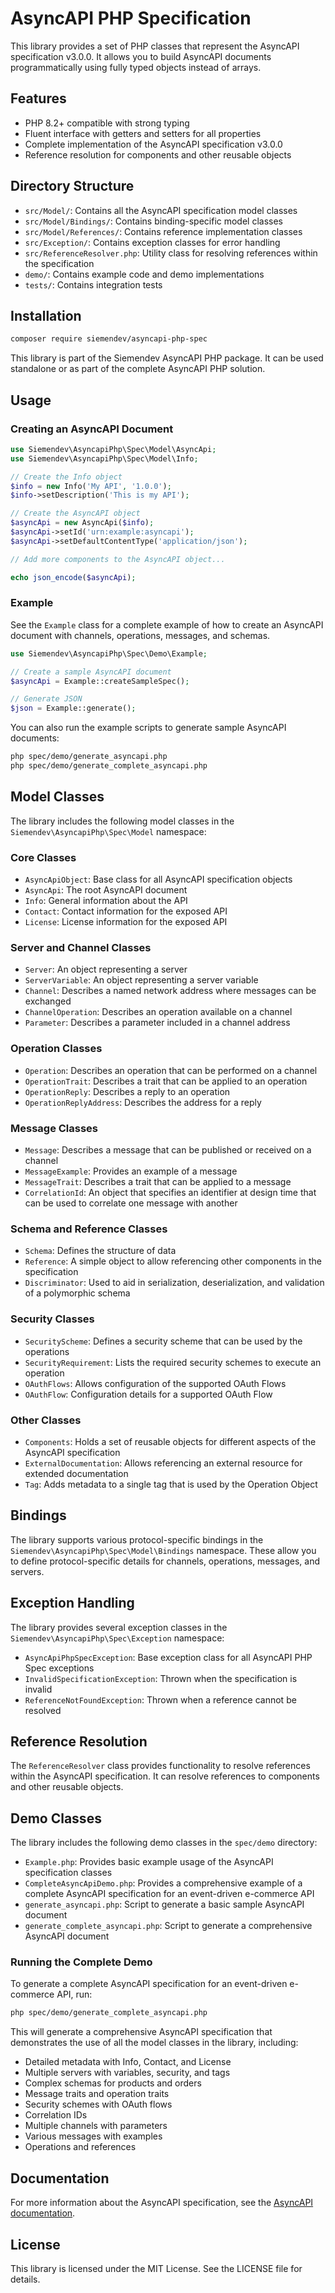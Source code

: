 # AsyncAPI PHP Specification

This library provides a set of PHP classes that represent the AsyncAPI specification v3.0.0.
It allows you to build AsyncAPI documents programmatically using fully typed objects instead of arrays.

## Features

- PHP 8.2+ compatible with strong typing
- Fluent interface with getters and setters for all properties
- Complete implementation of the AsyncAPI specification v3.0.0
- Reference resolution for components and other reusable objects

## Directory Structure

- `src/Model/`: Contains all the AsyncAPI specification model classes
- `src/Model/Bindings/`: Contains binding-specific model classes
- `src/Model/References/`: Contains reference implementation classes
- `src/Exception/`: Contains exception classes for error handling
- `src/ReferenceResolver.php`: Utility class for resolving references within the specification
- `demo/`: Contains example code and demo implementations
- `tests/`: Contains integration tests

## Installation

```bash
composer require siemendev/asyncapi-php-spec
```

This library is part of the Siemendev AsyncAPI PHP package. It can be used standalone or as part of the complete AsyncAPI PHP solution.

## Usage

### Creating an AsyncAPI Document

```php
use Siemendev\AsyncapiPhp\Spec\Model\AsyncApi;
use Siemendev\AsyncapiPhp\Spec\Model\Info;

// Create the Info object
$info = new Info('My API', '1.0.0');
$info->setDescription('This is my API');

// Create the AsyncAPI object
$asyncApi = new AsyncApi($info);
$asyncApi->setId('urn:example:asyncapi');
$asyncApi->setDefaultContentType('application/json');

// Add more components to the AsyncAPI object...

echo json_encode($asyncApi);
```

### Example

See the `Example` class for a complete example of how to create an AsyncAPI document with channels, operations, messages, and schemas.

```php
use Siemendev\AsyncapiPhp\Spec\Demo\Example;

// Create a sample AsyncAPI document
$asyncApi = Example::createSampleSpec();

// Generate JSON
$json = Example::generate();
```

You can also run the example scripts to generate sample AsyncAPI documents:

```bash
php spec/demo/generate_asyncapi.php
php spec/demo/generate_complete_asyncapi.php
```

## Model Classes

The library includes the following model classes in the `Siemendev\AsyncapiPhp\Spec\Model` namespace:

### Core Classes
- `AsyncApiObject`: Base class for all AsyncAPI specification objects
- `AsyncApi`: The root AsyncAPI document
- `Info`: General information about the API
- `Contact`: Contact information for the exposed API
- `License`: License information for the exposed API

### Server and Channel Classes
- `Server`: An object representing a server
- `ServerVariable`: An object representing a server variable
- `Channel`: Describes a named network address where messages can be exchanged
- `ChannelOperation`: Describes an operation available on a channel
- `Parameter`: Describes a parameter included in a channel address

### Operation Classes
- `Operation`: Describes an operation that can be performed on a channel
- `OperationTrait`: Describes a trait that can be applied to an operation
- `OperationReply`: Describes a reply to an operation
- `OperationReplyAddress`: Describes the address for a reply

### Message Classes
- `Message`: Describes a message that can be published or received on a channel
- `MessageExample`: Provides an example of a message
- `MessageTrait`: Describes a trait that can be applied to a message
- `CorrelationId`: An object that specifies an identifier at design time that can be used to correlate one message with another

### Schema and Reference Classes
- `Schema`: Defines the structure of data
- `Reference`: A simple object to allow referencing other components in the specification
- `Discriminator`: Used to aid in serialization, deserialization, and validation of a polymorphic schema

### Security Classes
- `SecurityScheme`: Defines a security scheme that can be used by the operations
- `SecurityRequirement`: Lists the required security schemes to execute an operation
- `OAuthFlows`: Allows configuration of the supported OAuth Flows
- `OAuthFlow`: Configuration details for a supported OAuth Flow

### Other Classes
- `Components`: Holds a set of reusable objects for different aspects of the AsyncAPI specification
- `ExternalDocumentation`: Allows referencing an external resource for extended documentation
- `Tag`: Adds metadata to a single tag that is used by the Operation Object

## Bindings

The library supports various protocol-specific bindings in the `Siemendev\AsyncapiPhp\Spec\Model\Bindings` namespace. These allow you to define protocol-specific details for channels, operations, messages, and servers.

## Exception Handling

The library provides several exception classes in the `Siemendev\AsyncapiPhp\Spec\Exception` namespace:

- `AsyncApiPhpSpecException`: Base exception class for all AsyncAPI PHP Spec exceptions
- `InvalidSpecificationException`: Thrown when the specification is invalid
- `ReferenceNotFoundException`: Thrown when a reference cannot be resolved

## Reference Resolution

The `ReferenceResolver` class provides functionality to resolve references within the AsyncAPI specification. It can resolve references to components and other reusable objects.

## Demo Classes

The library includes the following demo classes in the `spec/demo` directory:

- `Example.php`: Provides basic example usage of the AsyncAPI specification classes
- `CompleteAsyncApiDemo.php`: Provides a comprehensive example of a complete AsyncAPI specification for an event-driven e-commerce API
- `generate_asyncapi.php`: Script to generate a basic sample AsyncAPI document
- `generate_complete_asyncapi.php`: Script to generate a comprehensive AsyncAPI document

### Running the Complete Demo

To generate a complete AsyncAPI specification for an event-driven e-commerce API, run:

```bash
php spec/demo/generate_complete_asyncapi.php
```

This will generate a comprehensive AsyncAPI specification that demonstrates the use of all the model classes in the library, including:

- Detailed metadata with Info, Contact, and License
- Multiple servers with variables, security, and tags
- Complex schemas for products and orders
- Message traits and operation traits
- Security schemes with OAuth flows
- Correlation IDs
- Multiple channels with parameters
- Various messages with examples
- Operations and references

## Documentation

For more information about the AsyncAPI specification, see the [AsyncAPI documentation](https://www.asyncapi.com/docs/reference/specification/v3.0.0).

## License

This library is licensed under the MIT License. See the LICENSE file for details.
